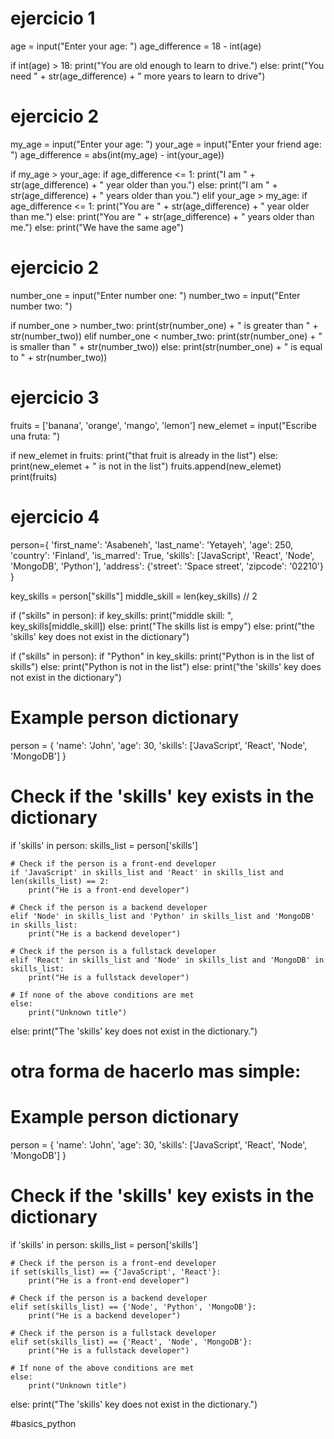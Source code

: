 # ejercicio 1

age = input("Enter your age: ")
age_difference = 18 - int(age)  

if int(age) > 18:
    print("You are old enough to learn to drive.")
else:
    print("You need " + str(age_difference) + " more years to learn to drive")

# ejercicio 2

my_age = input("Enter your age: ")
your_age = input("Enter your friend age: ")
age_difference = abs(int(my_age) - int(your_age))

if my_age > your_age:
    if age_difference <= 1:
        print("I am " + str(age_difference) + " year older than you.")
    else:
        print("I am " + str(age_difference) + " years older than you.")
elif your_age > my_age:
    if age_difference <= 1:
        print("You are " + str(age_difference) + " year older than me.")
    else:
        print("You are " + str(age_difference) + " years older than me.")
else:
    print("We have the same age")

# ejercicio 2

number_one = input("Enter number one: ")
number_two = input("Enter number two: ")

if number_one > number_two:
    print(str(number_one) + " is greater than " + str(number_two))
elif number_one < number_two:
    print(str(number_one) + " is smaller than " + str(number_two))
else:
    print(str(number_one) + " is equal to " + str(number_two))


# ejercicio 3

fruits = ['banana', 'orange', 'mango', 'lemon']
new_elemet = input("Escribe una fruta: ")

if new_elemet in fruits:
    print("that fruit is already in the list")
else:
    print(new_elemet + " is not in the list")
    fruits.append(new_elemet)
print(fruits)

# ejercicio 4

person={
    'first_name': 'Asabeneh',
    'last_name': 'Yetayeh',
    'age': 250,
    'country': 'Finland',
    'is_marred': True,
    'skills': ['JavaScript', 'React', 'Node', 'MongoDB', 'Python'],
    'address': {'street': 'Space street',
        'zipcode': '02210'}
}

key_skills = person["skills"]
middle_skill = len(key_skills) // 2

if ("skills" in person):
    if key_skills:
        print("middle skill: ", key_skills[middle_skill])
    else:
        print("The skills list is empy")
else:
    print("the 'skills' key does not exist in the dictionary")

if ("skills" in person):
    if "Python" in key_skills:
        print("Python is in the list of skills")
    else:
        print("Python is not in the list")
else:
    print("the 'skills' key does not exist in the dictionary")

# Example person dictionary
person = {
    'name': 'John',
    'age': 30,
    'skills': ['JavaScript', 'React', 'Node', 'MongoDB']
}

# Check if the 'skills' key exists in the dictionary
if 'skills' in person:
    skills_list = person['skills']

    # Check if the person is a front-end developer
    if 'JavaScript' in skills_list and 'React' in skills_list and len(skills_list) == 2:
        print("He is a front-end developer")

    # Check if the person is a backend developer
    elif 'Node' in skills_list and 'Python' in skills_list and 'MongoDB' in skills_list:
        print("He is a backend developer")

    # Check if the person is a fullstack developer
    elif 'React' in skills_list and 'Node' in skills_list and 'MongoDB' in skills_list:
        print("He is a fullstack developer")

    # If none of the above conditions are met
    else:
        print("Unknown title")
else:
    print("The 'skills' key does not exist in the dictionary.")

# otra forma de hacerlo mas simple:

# Example person dictionary
person = {
    'name': 'John',
    'age': 30,
    'skills': ['JavaScript', 'React', 'Node', 'MongoDB']
}

# Check if the 'skills' key exists in the dictionary
if 'skills' in person:
    skills_list = person['skills']

    # Check if the person is a front-end developer
    if set(skills_list) == {'JavaScript', 'React'}:
        print("He is a front-end developer")

    # Check if the person is a backend developer
    elif set(skills_list) == {'Node', 'Python', 'MongoDB'}:
        print("He is a backend developer")

    # Check if the person is a fullstack developer
    elif set(skills_list) == {'React', 'Node', 'MongoDB'}:
        print("He is a fullstack developer")

    # If none of the above conditions are met
    else:
        print("Unknown title")
else:
    print("The 'skills' key does not exist in the dictionary.")



#basics_python

